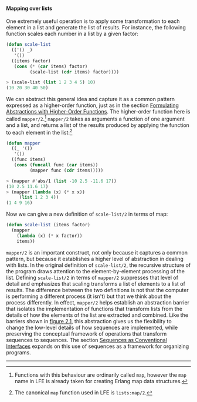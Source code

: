 #### Mapping over lists

One extremely useful operation is to apply some transformation to each element in a list and generate the list of results. For instance, the following function scales each number in a list by a given factor:

```lisp
(defun scale-list
  (('() _)
   '())
  ((items factor)
   (cons (* (car items) factor)
         (scale-list (cdr items) factor))))
```
```lisp
> (scale-list (list 1 2 3 4 5) 10)
(10 20 30 40 50)
```

We can abstract this general idea and capture it as a common pattern expressed as a higher-order function, just as in the section [Formulating Abstractions with Higher-Order Functions](). The higher-order function here is called ``mapper/2``.[^1] ``mapper/2`` takes as arguments a function of one argument and a list, and returns a list of the results produced by applying the function to each element in the list:[^2]

```lisp
(defun mapper
  ((_ '())
   '())
  ((func items)
   (cons (funcall func (car items))
         (mapper func (cdr items)))))
```
```lisp
> (mapper #'abs/1 (list -10 2.5 -11.6 17))
(10 2.5 11.6 17)
> (mapper (lambda (x) (* x x))
     (list 1 2 3 4))
(1 4 9 16)
```

Now we can give a new definition of ``scale-list/2`` in terms of map:

```lisp
(defun scale-list (items factor)
  (mapper
    (lambda (x) (* x factor))
    items))
```
       
``mapper/2`` is an important construct, not only because it captures a common pattern, but because it establishes a higher level of abstraction in dealing with lists. In the original definition of ``scale-list/2``, the recursive structure of the program draws attention to the element-by-element processing of the list. Defining ``scale-list/2`` in terms of ``mapper/2`` suppresses that level of detail and emphasizes that scaling transforms a list of elements to a list of results. The difference between the two definitions is not that the computer is performing a different process (it isn't) but that we think about the process differently. In effect, ``mapper/2`` helps establish an abstraction barrier that isolates the implementation of functions that transform lists from the details of how the elements of the list are extracted and combined. Like the barriers shown in [figure 2.1](abstraction-barriers.html#figure-1), this abstraction gives us the flexibility to change the low-level details of how sequences are implemented, while preserving the conceptual framework of operations that transform sequences to sequences. The section [Sequences as Conventional Interfaces]() expands on this use of sequences as a framework for organizing programs.

----

[^1]: Functions with this behaviour are ordinarily called ``map``, however the ``map`` name in LFE is already taken for creating Erlang map data structures.

[^2]: The canonical ``map`` function used in LFE is ``lists:map/2``.

